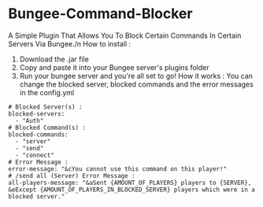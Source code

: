 # Bungee-Command-Blocker
A Simple Plugin That Allows You To Block Certain Commands In Certain Servers Via Bungee./n
How to install :
1. Download the .jar file
2. Copy and paste it into your Bungee server's plugins folder
3. Run your bungee server and you're all set to go!
How it works :
You can change the blocked server, blocked commands and the error messages in the config.yml
```
# Blocked Server(s) :
blocked-servers:
  - "Auth"
# Blocked Command(s) :
blocked-commands:
  - "server"
  - "send"
  - "connect"
# Error Message :
error-message: "&cYou cannot use this command on this player!"
# /send all (Server) Error Message :
all-players-message: "&aSent {AMOUNT_OF_PLAYERS} players to {SERVER}, &eExcept {AMOUNT_OF_PLAYERS_IN_BLOCKED_SERVER} players which were in a blocked server."
```
